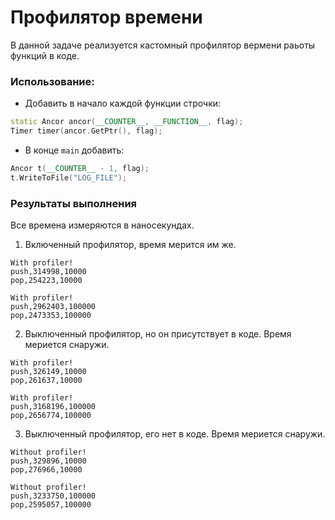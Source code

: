 # Профилятор времени

В данной задаче реализуется кастомный профилятор вермени раьоты функций в коде.

### Использование:
- Добавить в начало каждой функции строчки:
```c++
static Ancor ancor(__COUNTER__, __FUNCTION__, flag);
Timer timer(ancor.GetPtr(), flag);
```
- В конце `main` добавить:
```c++
Ancor t(__COUNTER__ - 1, flag);
t.WriteToFile("LOG_FILE");
```

### Результаты выполнения
Все времена измеряются в наносекундах.

1. Включенный профилятор, время мерится им же.
```
With profiler!
push,314998,10000
pop,254223,10000

With profiler!
push,2962403,100000
pop,2473353,100000
```

2. Выключенный профилятор, но он присутствует в коде. Время мериется снаружи.
```
With profiler!
push,326149,10000
pop,261637,10000

With profiler!
push,3168196,100000
pop,2656774,100000
```

3. Выключенный профилятор, его нет в коде. Время мериется снаружи.
```
Without profiler!
push,329896,10000
pop,276966,10000

Without profiler!
push,3233750,100000
pop,2595057,100000
```